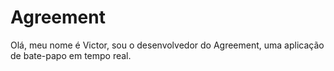# Agreement

Olá, meu nome é Victor, sou o desenvolvedor do Agreement, uma aplicação de bate-papo em tempo real.

